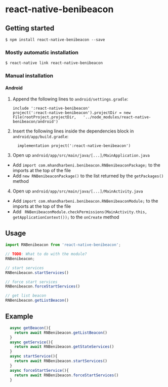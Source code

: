 
# react-native-benibeacon

## Getting started

`$ npm install react-native-benibeacon --save`

### Mostly automatic installation

`$ react-native link react-native-benibeacon`

### Manual installation


#### Android

1. Append the following lines to `android/settings.gradle`:
  	```
  	include ':react-native-benibeacon'
  	project(':react-native-benibeacon').projectDir = new File(rootProject.projectDir, 	'../node_modules/react-native-benibeacon/android')
  	```
2. Insert the following lines inside the dependencies block in `android/app/build.gradle`:
  	```
      implementation project(':react-native-benibeacon')
  	```
3. Open up `android/app/src/main/java/[...]/MainApplication.java`
  - Add `import com.mhandharbeni.benibeacon.RNBenibeaconPackage;` to the imports at the top of the file
  - Add `new RNBenibeaconPackage()` to the list returned by the `getPackages()` method

4. Open up `android/app/src/main/java/[...]/MainActivity.java`
  - Add `import com.mhandharbeni.benibeacon.RNBenibeaconModule;` to the imports at the top of the file
  - Add ` RNBenibeaconModule.checkPermissions(MainActivity.this, getApplicationContext());` to the `onCreate` method


## Usage
```javascript
import RNBenibeacon from 'react-native-benibeacon';

// TODO: What to do with the module?
RNBenibeacon;

// start services
RNBenibeacon.startServices()

// force start services
RNBenibeacon.forceStartServices()

// get list beacon
RNBenibeacon.getListBeacon()

```

## Example
```javascript
  async getBeacon(){
    return await RNBenibeacon.getListBeacon()
  }
  async getService(){
    return await RNBenibeacon.getStateServices()
  }
  async startService(){
    return await RNBenibeacon.startServices()
  }
  async forceStartService(){
    return await RNBenibeacon.forceStartServices()
  }

```
  